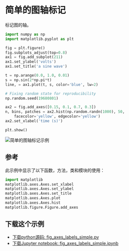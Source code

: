 # 简单的图轴标记

标记图的轴。

```python
import numpy as np
import matplotlib.pyplot as plt

fig = plt.figure()
fig.subplots_adjust(top=0.8)
ax1 = fig.add_subplot(211)
ax1.set_ylabel('volts')
ax1.set_title('a sine wave')

t = np.arange(0.0, 1.0, 0.01)
s = np.sin(2*np.pi*t)
line, = ax1.plot(t, s, color='blue', lw=2)

# Fixing random state for reproducibility
np.random.seed(19680801)

ax2 = fig.add_axes([0.15, 0.1, 0.7, 0.3])
n, bins, patches = ax2.hist(np.random.randn(1000), 50,
    facecolor='yellow', edgecolor='yellow')
ax2.set_xlabel('time (s)')

plt.show()
```

![简单的图轴标记示例](https://matplotlib.org/_images/sphx_glr_fig_axes_labels_simple_001.png)

## 参考

此示例中显示了以下函数，方法，类和模块的使用：

```python
import matplotlib
matplotlib.axes.Axes.set_xlabel
matplotlib.axes.Axes.set_ylabel
matplotlib.axes.Axes.set_title
matplotlib.axes.Axes.plot
matplotlib.axes.Axes.hist
matplotlib.figure.Figure.add_axes
```

## 下载这个示例
            
- [下载python源码: fig_axes_labels_simple.py](https://matplotlib.org/_downloads/fig_axes_labels_simple.py)
- [下载Jupyter notebook: fig_axes_labels_simple.ipynb](https://matplotlib.org/_downloads/fig_axes_labels_simple.ipynb)

